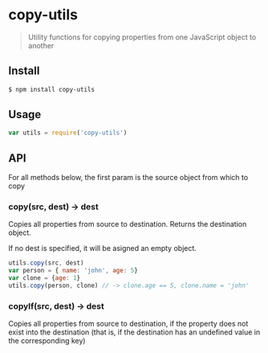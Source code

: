 # copy-utils

> Utility functions for copying properties from one JavaScript object to another

## Install

```sh
$ npm install copy-utils
```

## Usage

```js
var utils = require('copy-utils')
```

## API

For all methods below, the first param is the source object from which to copy

### copy(src, dest) -> dest

Copies all properties from source to destination. Returns the destination object.

If no dest is specified, it will be asigned an empty object.

```js
utils.copy(src, dest)
var person = { name: 'john', age: 5}
var clone = {age: 1}
utils.copy(person, clone) // -> clone.age == 5, clone.name = 'john'
```

### copyIf(src, dest) -> dest

Copies all properties from source to destination, if the property does not exist into the destination (that is, if the destination has an undefined value in the corresponding key)